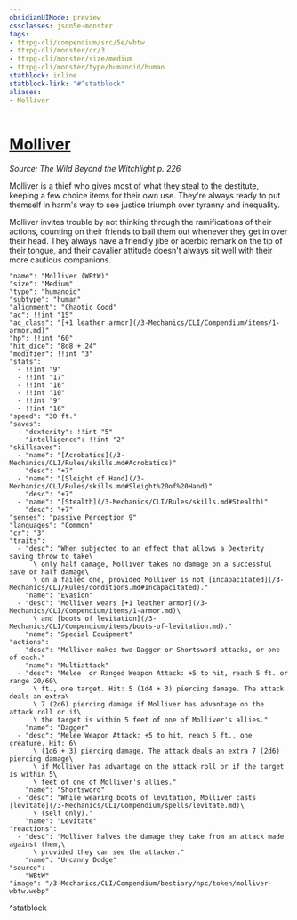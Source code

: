 ```yaml
---
obsidianUIMode: preview
cssclasses: json5e-monster
tags:
- ttrpg-cli/compendium/src/5e/wbtw
- ttrpg-cli/monster/cr/3
- ttrpg-cli/monster/size/medium
- ttrpg-cli/monster/type/humanoid/human
statblock: inline
statblock-link: "#^statblock"
aliases:
- Molliver
---
```

# [Molliver](3-Mechanics\CLI\Compendium\bestiary\npc/molliver-wbtw.md)
*Source: The Wild Beyond the Witchlight p. 226*  

Molliver is a thief who gives most of what they steal to the destitute, keeping a few choice items for their own use. They're always ready to put themself in harm's way to see justice triumph over tyranny and inequality.

Molliver invites trouble by not thinking through the ramifications of their actions, counting on their friends to bail them out whenever they get in over their head. They always have a friendly jibe or acerbic remark on the tip of their tongue, and their cavalier attitude doesn't always sit well with their more cautious companions.

```statblock
"name": "Molliver (WBtW)"
"size": "Medium"
"type": "humanoid"
"subtype": "human"
"alignment": "Chaotic Good"
"ac": !!int "15"
"ac_class": "[+1 leather armor](/3-Mechanics/CLI/Compendium/items/1-armor.md)"
"hp": !!int "60"
"hit_dice": "8d8 + 24"
"modifier": !!int "3"
"stats":
  - !!int "9"
  - !!int "17"
  - !!int "16"
  - !!int "10"
  - !!int "9"
  - !!int "16"
"speed": "30 ft."
"saves":
  - "dexterity": !!int "5"
  - "intelligence": !!int "2"
"skillsaves":
  - "name": "[Acrobatics](/3-Mechanics/CLI/Rules/skills.md#Acrobatics)"
    "desc": "+7"
  - "name": "[Sleight of Hand](/3-Mechanics/CLI/Rules/skills.md#Sleight%20of%20Hand)"
    "desc": "+7"
  - "name": "[Stealth](/3-Mechanics/CLI/Rules/skills.md#Stealth)"
    "desc": "+7"
"senses": "passive Perception 9"
"languages": "Common"
"cr": "3"
"traits":
  - "desc": "When subjected to an effect that allows a Dexterity saving throw to take\
      \ only half damage, Molliver takes no damage on a successful save or half damage\
      \ on a failed one, provided Molliver is not [incapacitated](/3-Mechanics/CLI/Rules/conditions.md#Incapacitated)."
    "name": "Evasion"
  - "desc": "Molliver wears [+1 leather armor](/3-Mechanics/CLI/Compendium/items/1-armor.md)\
      \ and [boots of levitation](/3-Mechanics/CLI/Compendium/items/boots-of-levitation.md)."
    "name": "Special Equipment"
"actions":
  - "desc": "Molliver makes two Dagger or Shortsword attacks, or one of each."
    "name": "Multiattack"
  - "desc": "Melee  or Ranged Weapon Attack: +5 to hit, reach 5 ft. or range 20/60\
      \ ft., one target. Hit: 5 (1d4 + 3) piercing damage. The attack deals an extra\
      \ 7 (2d6) piercing damage if Molliver has advantage on the attack roll or if\
      \ the target is within 5 feet of one of Molliver's allies."
    "name": "Dagger"
  - "desc": "Melee Weapon Attack: +5 to hit, reach 5 ft., one creature. Hit: 6\
      \ (1d6 + 3) piercing damage. The attack deals an extra 7 (2d6) piercing damage\
      \ if Molliver has advantage on the attack roll or if the target is within 5\
      \ feet of one of Molliver's allies."
    "name": "Shortsword"
  - "desc": "While wearing boots of levitation, Molliver casts [levitate](/3-Mechanics/CLI/Compendium/spells/levitate.md)\
      \ (self only)."
    "name": "Levitate"
"reactions":
  - "desc": "Molliver halves the damage they take from an attack made against them,\
      \ provided they can see the attacker."
    "name": "Uncanny Dodge"
"source":
  - "WBtW"
"image": "/3-Mechanics/CLI/Compendium/bestiary/npc/token/molliver-wbtw.webp"
```
^statblock
